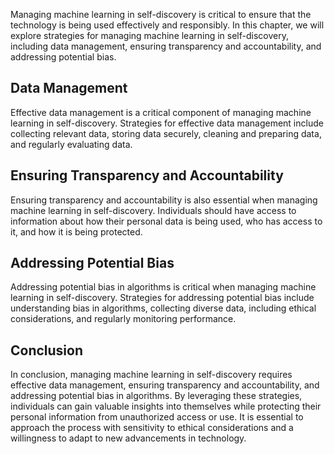 
Managing machine learning in self-discovery is critical to ensure that the technology is being used effectively and responsibly. In this chapter, we will explore strategies for managing machine learning in self-discovery, including data management, ensuring transparency and accountability, and addressing potential bias.

Data Management
---------------

Effective data management is a critical component of managing machine learning in self-discovery. Strategies for effective data management include collecting relevant data, storing data securely, cleaning and preparing data, and regularly evaluating data.

Ensuring Transparency and Accountability
----------------------------------------

Ensuring transparency and accountability is also essential when managing machine learning in self-discovery. Individuals should have access to information about how their personal data is being used, who has access to it, and how it is being protected.

Addressing Potential Bias
-------------------------

Addressing potential bias in algorithms is critical when managing machine learning in self-discovery. Strategies for addressing potential bias include understanding bias in algorithms, collecting diverse data, including ethical considerations, and regularly monitoring performance.

Conclusion
----------

In conclusion, managing machine learning in self-discovery requires effective data management, ensuring transparency and accountability, and addressing potential bias in algorithms. By leveraging these strategies, individuals can gain valuable insights into themselves while protecting their personal information from unauthorized access or use. It is essential to approach the process with sensitivity to ethical considerations and a willingness to adapt to new advancements in technology.

